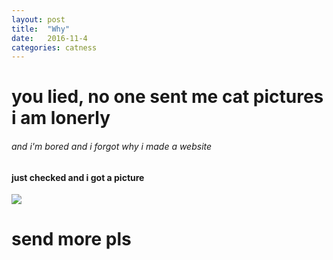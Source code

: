 ```yaml
---
layout: post
title:  "Why"
date:   2016-11-4
categories: catness
---
```

<html>
<body>
<h1> you lied, no one sent me cat pictures i am lonerly</h1>
<h6> and i'm bored and i forgot why i made a website</h6>
<h4> just checked and i got a picture </h4>
<img src="https://ton.twitter.com/1.1/ton/data/dm/794733675887792131/794733653800681472/1S7hhPb9.jpg:large"/>
<h1> send more pls</h1>
<body/>
<html/>
